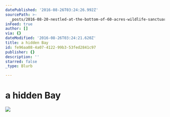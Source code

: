 ```yaml
---
datePublished: '2016-08-26T03:24:26.992Z'
sourcePath: >-
  _posts/2016-08-20-nestled-at-the-bottom-of-60-acres-wildlife-sanctuary-and-jun.md
inFeed: true
author: []
via: {}
dateModified: '2016-08-26T03:24:21.620Z'
title: a hidden Bay
id: fe96aa08-4a07-4122-99b3-53fed2841c97
publisher: {}
description: ''
starred: false
_type: Blurb

---
```

# a hidden Bay
![](https://the-grid-user-content.s3-us-west-2.amazonaws.com/1b1416bb-b194-4f43-94dc-bf7399a16b5a.jpg)